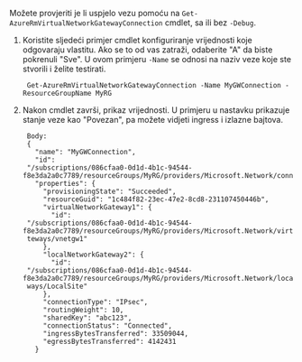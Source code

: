 Možete provjeriti je li uspjelo vezu pomoću na `Get-AzureRmVirtualNetworkGatewayConnection` cmdlet, sa ili bez `-Debug`. 

1. Koristite sljedeći primjer cmdlet konfiguriranje vrijednosti koje odgovaraju vlastitu. Ako se to od vas zatraži, odaberite "A" da biste pokrenuli "Sve". U ovom primjeru `-Name` se odnosi na naziv veze koje ste stvorili i želite testirati.

        Get-AzureRmVirtualNetworkGatewayConnection -Name MyGWConnection -ResourceGroupName MyRG

2. Nakon cmdlet završi, prikaz vrijednosti. U primjeru u nastavku prikazuje stanje veze kao "Povezan", pa možete vidjeti ingress i izlazne bajtova.

        Body:
        {
          "name": "MyGWConnection",
          "id":
        "/subscriptions/086cfaa0-0d1d-4b1c-94544-f8e3da2a0c7789/resourceGroups/MyRG/providers/Microsoft.Network/connections/MyGWConnection",
          "properties": {
            "provisioningState": "Succeeded",
            "resourceGuid": "1c484f82-23ec-47e2-8cd8-231107450446b",
            "virtualNetworkGateway1": {
              "id":
        "/subscriptions/086cfaa0-0d1d-4b1c-94544-f8e3da2a0c7789/resourceGroups/MyRG/providers/Microsoft.Network/virtualNetworkGa
        teways/vnetgw1"
            },
            "localNetworkGateway2": {
              "id":
        "/subscriptions/086cfaa0-0d1d-4b1c-94544-f8e3da2a0c7789/resourceGroups/MyRG/providers/Microsoft.Network/localNetworkGate
        ways/LocalSite"
            },
            "connectionType": "IPsec",
            "routingWeight": 10,
            "sharedKey": "abc123",
            "connectionStatus": "Connected",
            "ingressBytesTransferred": 33509044,
            "egressBytesTransferred": 4142431
          }